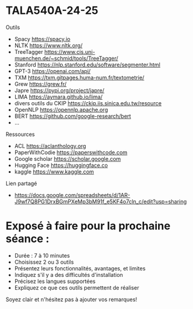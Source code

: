 # TALA540A-24-25

Outils
- Spacy https://spacy.io
- NLTK https://www.nltk.org/
- TreeTagger https://www.cis.uni-muenchen.de/~schmid/tools/TreeTagger/
- Stanford https://nlp.stanford.edu/software/segmenter.html
- GPT-3 https://openai.com/api/
- TXM https://txm.gitpages.huma-num.fr/textometrie/
- Grew https://grew.fr/
- Japre https://pypi.org/project/japre/
- LIMA https://aymara.github.io/lima/
- divers outils du CKIP https://ckip.iis.sinica.edu.tw/resource
- OpenNLP https://opennlp.apache.org
- BERT https://github.com/google-research/bert
- ...

Ressources
- ACL https://aclanthology.org
- PaperWithCodie https://paperswithcode.com
- Google scholar https://scholar.google.com 
- Hugging Face https://huggingface.co
- kaggle https://www.kaggle.com

Lien partagé 
- https://docs.google.com/spreadsheets/d/1AR-J9wf7Q8PG1DrxBGmPXeMp3bM91f_e5KF4o7cln_c/edit?usp=sharing

# Exposé à faire pour la prochaine séance : 
- Durée : 7 à 10 minutes
- Choisissez 2 ou 3 outils
- Présentez leurs fonctionnalités, avantages, et limites
- Indiquez s'il y a des difficultés d'installation
- Précisez les langues supportées
- Expliquez ce que ces outils permettent de réaliser

Soyez clair et n'hésitez pas à ajouter vos remarques!






